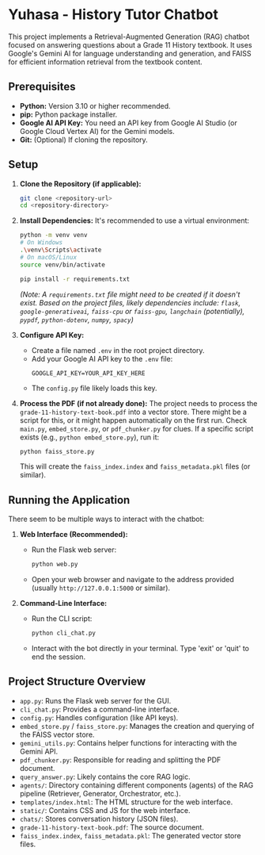 # Yuhasa - History Tutor Chatbot

This project implements a Retrieval-Augmented Generation (RAG) chatbot focused on answering questions about a Grade 11 History textbook. It uses Google's Gemini AI for language understanding and generation, and FAISS for efficient information retrieval from the textbook content.

## Prerequisites

*   **Python:** Version 3.10 or higher recommended.
*   **pip:** Python package installer.
*   **Google AI API Key:** You need an API key from Google AI Studio (or Google Cloud Vertex AI) for the Gemini models.
*   **Git:** (Optional) If cloning the repository.

## Setup

1.  **Clone the Repository (if applicable):**
    ```bash
    git clone <repository-url>
    cd <repository-directory>
    ```

2.  **Install Dependencies:**
    It's recommended to use a virtual environment:
    ```bash
    python -m venv venv
    # On Windows
    .\venv\Scripts\activate
    # On macOS/Linux
    source venv/bin/activate

    pip install -r requirements.txt
    ```
    *(Note: A `requirements.txt` file might need to be created if it doesn't exist. Based on the project files, likely dependencies include: `flask`, `google-generativeai`, `faiss-cpu` or `faiss-gpu`, `langchain` (potentially), `pypdf`, `python-dotenv`, `numpy`, `spacy`)*

3.  **Configure API Key:**
    *   Create a file named `.env` in the root project directory.
    *   Add your Google AI API key to the `.env` file:
        ```
        GOOGLE_API_KEY=YOUR_API_KEY_HERE
        ```
    *   The `config.py` file likely loads this key.

4.  **Process the PDF (if not already done):**
    The project needs to process the `grade-11-history-text-book.pdf` into a vector store. There might be a script for this, or it might happen automatically on the first run. Check `main.py`, `embed_store.py`, or `pdf_chunker.py` for clues. If a specific script exists (e.g., `python embed_store.py`), run it:
    ```bash
    python faiss_store.py
    ```
    This will create the `faiss_index.index` and `faiss_metadata.pkl` files (or similar).

## Running the Application

There seem to be multiple ways to interact with the chatbot:

1.  **Web Interface (Recommended):**
    *   Run the Flask web server:
        ```bash
        python web.py
        ```
    *   Open your web browser and navigate to the address provided (usually `http://127.0.0.1:5000` or similar).

2.  **Command-Line Interface:**
    *   Run the CLI script:
        ```bash
        python cli_chat.py
        ```
    *   Interact with the bot directly in your terminal. Type 'exit' or 'quit' to end the session.

## Project Structure Overview

*   `app.py`: Runs the Flask web server for the GUI.
*   `cli_chat.py`: Provides a command-line interface.
*   `config.py`: Handles configuration (like API keys).
*   `embed_store.py` / `faiss_store.py`: Manages the creation and querying of the FAISS vector store.
*   `gemini_utils.py`: Contains helper functions for interacting with the Gemini API.
*   `pdf_chunker.py`: Responsible for reading and splitting the PDF document.
*   `query_answer.py`: Likely contains the core RAG logic.
*   `agents/`: Directory containing different components (agents) of the RAG pipeline (Retriever, Generator, Orchestrator, etc.).
*   `templates/index.html`: The HTML structure for the web interface.
*   `static/`: Contains CSS and JS for the web interface.
*   `chats/`: Stores conversation history (JSON files).
*   `grade-11-history-text-book.pdf`: The source document.
*   `faiss_index.index`, `faiss_metadata.pkl`: The generated vector store files.
